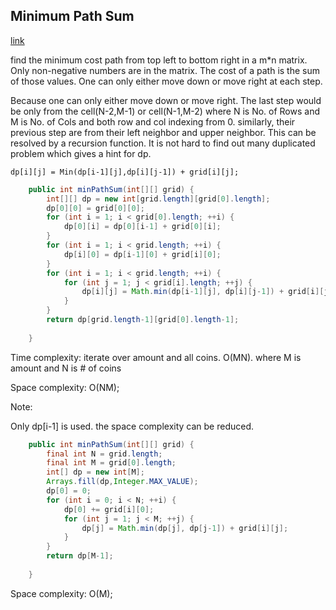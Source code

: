 ## Minimum Path Sum

[link](https://leetcode.com/problems/minimum-path-sum/)

find the minimum cost  path from top left to bottom right in a m*n matrix. Only non-negative numbers are in the matrix. The cost of a path is the sum of those values. One can only either move down or move right at each step.

Because one can only either move down or move right. The last step would be only from the cell(N-2,M-1) or cell(N-1,M-2) where N is No. of Rows and M is No. of Cols and both row and col indexing from 0.  similarly, their previous step are from their left neighbor and upper neighbor. This can be resolved by a recursion function. It is not hard to find out many duplicated problem which gives a hint for dp.

```
dp[i][j] = Min(dp[i-1][j],dp[i][j-1]) + grid[i][j];
```

```java
    public int minPathSum(int[][] grid) {
        int[][] dp = new int[grid.length][grid[0].length];
        dp[0][0] = grid[0][0];
        for (int i = 1; i < grid[0].length; ++i) {
            dp[0][i] = dp[0][i-1] + grid[0][i];
        }
        for (int i = 1; i < grid.length; ++i) {
            dp[i][0] = dp[i-1][0] + grid[i][0];
        }
        for (int i = 1; i < grid.length; ++i) {
            for (int j = 1; j < grid[i].length; ++j) {
                dp[i][j] = Math.min(dp[i-1][j], dp[i][j-1]) + grid[i][j];
            }
        }
        return dp[grid.length-1][grid[0].length-1];
        
    }
```

Time complexity: iterate over amount and all coins.  O(MN). where M is amount and N is # of coins

Space complexity: O(NM);

Note:

Only dp[i-1] is used. the space complexity can be reduced.

```java
    public int minPathSum(int[][] grid) {
        final int N = grid.length;
        final int M = grid[0].length;
        int[] dp = new int[M];
        Arrays.fill(dp,Integer.MAX_VALUE);
        dp[0] = 0;
        for (int i = 0; i < N; ++i) {
            dp[0] += grid[i][0];
            for (int j = 1; j < M; ++j) {
                dp[j] = Math.min(dp[j], dp[j-1]) + grid[i][j];
            }
        }
        return dp[M-1];
        
    }
```

Space complexity: O(M);